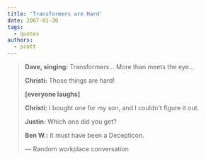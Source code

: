 ```yaml
---
title: 'Transformers are Hard'
date: 2007-01-30
tags:
  - quotes
authors:
  - scott
---
```


> **Dave, singing:** Transformers... More than meets the eye...
>
> **Christi:** Those things are hard!
>
> **\[everyone laughs\]**
>
> **Christi:** I bought one for my son, and I couldn't figure it out.
>
> **Justin:** Which one did you get?
>
> **Ben W.:** It must have been a Decepticon.
>
> — Random workplace conversation
